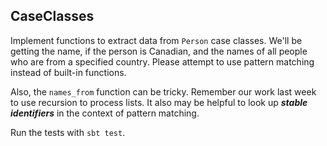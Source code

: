 ## CaseClasses

Implement functions to extract data from `Person` case classes. We'll be getting the name, if the person is Canadian, and the names of all people who are from a specified country. Please attempt to use pattern matching instead of built-in functions.

Also, the `names_from` function can be tricky. Remember our work last week to use recursion to process lists. It also may be helpful to look up **_stable identifiers_** in the context of pattern matching.

Run the tests with `sbt test`.
